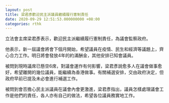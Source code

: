 ```yaml
---
layout: post
title: 梁君彥歡迎民主派議員繼續履行憲制責任
date: 2020-09-29 12:51:53.000000000 +08:00
categories: rthk
---
```


立法會主席梁君彥表示，歡迎民主派繼續履行憲制責任，為議會監察政府。

他表示，新一屆議會將會下個月開始，希望議員在疫情、民生和經濟等議題上，齊心合力工作。明日將會發放4年的約滿酬金，其他安排已知會議員。

被問到現時議席已懸空6席，對議會運作有何影響，梁君彥說愈多人在議會做事愈好，希望離開的幾位議員，能繼續為香港做事。有關補選安排，交由政府決定，但政府早前已提及未必會進行補選工作。

被問到會否擔心民主派議員在議會內會更激進，梁君彥指出，議員怎樣處理議會工作是他們的責任，各人亦有自己的做法，希望各位議員務實地工作。
